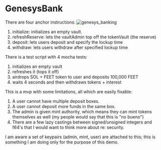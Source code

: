# GenesysBank

There are four anchor instructions:
![genesys_banking](https://user-images.githubusercontent.com/93507302/157431128-b1e9b1af-141e-4c28-899c-e2a6a147c040.png)

1) initialize: initializes an empty vault.
2) refreshReserve: lets the vaultAdmin top off the tokenVault (the reserve)
3) deposit: lets users deposit and specify the lockup time
4) withdraw: lets users withdraw after specified lockup time

There is a test script with 4 mocha tests:
1) initializes an empty vault
2) refreshes it (tops it off)
3) airdrops SOL + FEET token to user and deposits 100,000 FEET
4) waits 4 seconds and then withdraws tokens + interest

This is a mvp with some limitations, all which are easily fixable:
1) A user cannot have multiple deposit boxes.
2) A user cannot deposit more funds in the same box.
3) The admin is given mint authority, which means they can mint tokens themselves as well (my people would say that this is "no bueno")
4) There are a few lazy castings between signed/unsigned integers and f64's that I would want to think more about re: security.

I am aware a set of keypairs (admin, mint, user) are attached to this; this is something I am doing only for the purpose of this demo.
